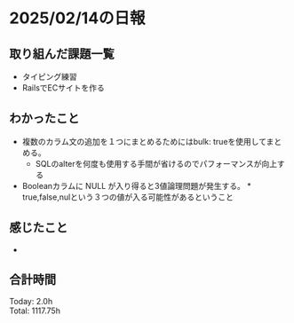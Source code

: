 # 2025/02/14の日報
## 取り組んだ課題一覧
* タイピング練習
*  RailsでECサイトを作る
## わかったこと
* 複数のカラム文の追加を１つにまとめるためにはbulk: trueを使用してまとめる。
  *  SQLのalterを何度も使用する手間が省けるのでパフォーマンスが向上する
*  Booleanカラムに NULL が入り得ると3値論理問題が発生する。
  *　true,false,nulという３つの値が入る可能性があるということ    
## 感じたこと
* 
## 合計時間 
Today: 2.0h<br>
Total: 1117.75h
